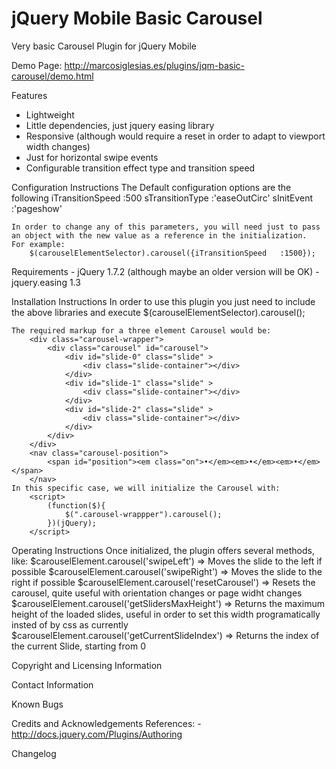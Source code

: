 jQuery Mobile Basic Carousel
====================================

Very basic Carousel Plugin for jQuery Mobile

Demo Page: http://marcosiglesias.es/plugins/jqm-basic-carousel/demo.html

Features
 - Lightweight 
 - Little dependencies, just jquery easing library
 - Responsive (although would require a reset in order to adapt to viewport width changes)
 - Just for horizontal swipe events
 - Configurable transition effect type and transition speed

Configuration Instructions
	The Default configuration options are the following
		iTransitionSpeed	:500
		sTransitionType		:'easeOutCirc'
		sInitEvent			:'pageshow'
	
	In order to change any of this parameters, you will need just to pass an object with the new value as a reference in the initialization. 
	For example:
		$(carouselElementSelector).carousel({iTransitionSpeed	:1500});

Requirements 
	- jQuery 1.7.2 (although maybe an older version will be OK)
	- jquery.easing 1.3
	
Installation Instructions
 	In order to use this plugin you just need to include the above libraries and execute 
 		$(carouselElementSelector).carousel();
 		
	The required markup for a three element Carousel would be:
		<div class="carousel-wrapper">
			<div class="carousel" id="carousel">
				<div id="slide-0" class="slide" >
					<div class="slide-container"></div>
				</div>
				<div id="slide-1" class="slide" >
					<div class="slide-container"></div>
				</div>
				<div id="slide-2" class="slide" >
					<div class="slide-container"></div>
				</div>
			</div>
		</div>
		<nav class="carousel-position">
			<span id="position"><em class="on">•</em><em>•</em><em>•</em></span>
		</nav>
	In this specific case, we will initialize the Carousel with:
		<script>
			(function($){
				$(".carousel-wrappper").carousel();
			})(jQuery);
		</script>
	
Operating Instructions
	Once initialized, the plugin offers several methods, like:
		$carouselElement.carousel('swipeLeft')				=> Moves the slide to the left if possible
		$carouselElement.carousel('swipeRight')				=> Moves the slide to the right if possible
		$carouselElement.carousel('resetCarousel')			=> Resets the carousel, quite useful with orientation changes or page widht changes
		$carouselElement.carousel('getSlidersMaxHeight')	=> Returns the maximum height of the loaded slides, useful in order to set this width programatically insted of by css as currently
		$carouselElement.carousel('getCurrentSlideIndex')	=> Returns the index of the current Slide, starting from 0
		
Copyright and Licensing Information

Contact Information

Known Bugs

Credits and Acknowledgements
	References:
 		- http://docs.jquery.com/Plugins/Authoring
 		
Changelog